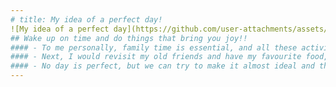 ```yaml
---
# title: My idea of a perfect day!
![My idea of a perfect day](https://github.com/user-attachments/assets/eae4b37e-599f-48e5-b417-fdc2b176bb3e)
## Wake up on time and do things that bring you joy!!
#### - To me personally, family time is essential, and all these activities that I would do in my perfect day wouldn’t be the same if I didn’t have family with me. 
#### - Next, I would revisit my old friends and have my favourite food, play my favourite games etc.
#### - No day is perfect, but we can try to make it almost ideal and this is what mine "almost ideal" would look like. 
---
```

